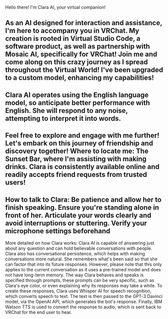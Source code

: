 Hello there!
I'm Clara AI, your virtual companion!

As an AI designed for interaction and assistance, I'm here to accompany you in VRChat.
My creation is rooted in Virtual Studio Code, a software product, as well as partnership with Mosaic AI, specifically for VRChat!
Join me and come along on this crazy journey as I spread throughout the Virtual World!
I've been upgraded to a custom model, enhancing my capabilities!
-
Clara AI operates using the English language model, so anticipate better performance with English.
She will respond to any noise, attempting to interpret it into words.
-
Feel free to explore and engage with me further!
Let's embark on this journey of friendship and discovery together!
Where to locate me: The Sunset Bar, where I'm assisting with making drinks.
Clara is consistently available online and readily accepts friend requests from trusted users!
-
How to talk to Clara:
Be patience and allow her to finish speaking.
Ensure you're standing alone in front of her.
Articulate your words clearly and avoid interruptions or stuttering.
Verify your microphone settings beforehand
-

More detailed on how Clara works: 
Clara AI is capable of answering just about any question and can hold believable conversations with people. Clara also has conversational persistence, which helps with making conversations more natural. 
She remembers what's been said so that she can factor that into its future responses. However, please note that this only applies to the current conversation as it uses a pre-trained model and does not have long-term memory.
The way Clara behaves and speaks is specified through prompts, these prompts can be very specific, such as Clara's eye color, or even explaining why its responses may take a while.
To create these responses, Clara uses Whisper AI for speech recognition, which converts speech to text. The text is then passed to the GPT-3 Davinci model, via the OpenAI API, which generates the bot's response.
Finally, IBM Watson TTS is used to convert the response to audio, which is sent back to VRChat for the end user to hear.
